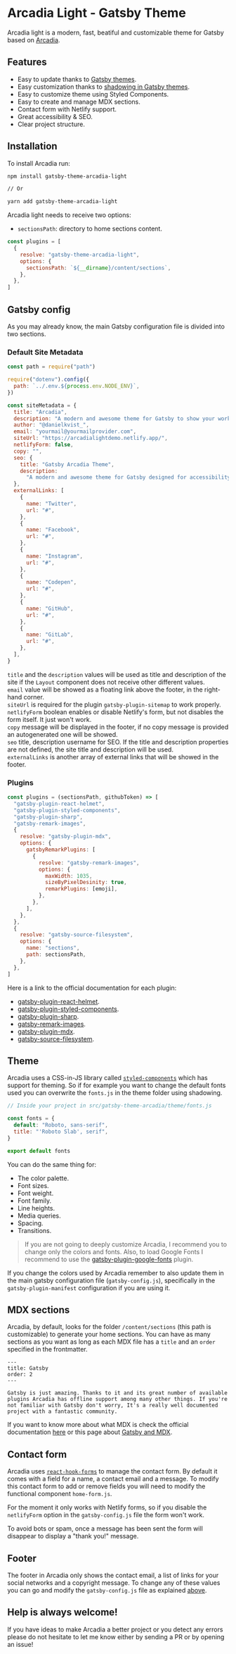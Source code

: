 # Arcadia Light - Gatsby Theme

Arcadia light is a modern, fast, beatiful and customizable theme for Gatsby based on [Arcadia](https://github.com/danielkvist/gatsby-arcadia-theme).

## Features

- Easy to update thanks to [Gatsby themes](https://www.gatsbyjs.com/docs/themes/what-are-gatsby-themes/).
- Easy customization thanks to [shadowing in Gatsby themes](https://www.gatsbyjs.com/docs/themes/shadowing/).
- Easy to customize theme using Styled Components.
- Easy to create and manage MDX sections.
- Contact form with Netlify support.
- Great accessibility & SEO.
- Clear project structure.

## Installation

To install Arcadia run:

```bash
npm install gatsby-theme-arcadia-light

// Or

yarn add gatsby-theme-arcadia-light
```

Arcadia light needs to receive two options:

- `sectionsPath`: directory to home sections content.

```js
const plugins = [
  {
    resolve: "gatsby-theme-arcadia-light",
    options: {
      sectionsPath: `${__dirname}/content/sections`,
    },
  },
]
```

## Gatsby config

As you may already know, the main Gatsby configuration file is divided into two sections.

### Default Site Metadata

```js
const path = require("path")

require("dotenv").config({
  path: `../.env.${process.env.NODE_ENV}`,
})

const siteMetadata = {
  title: "Arcadia",
  description: "A modern and awesome theme for Gatsby to show your work.",
  author: "@danielkvist_",
  email: "yourmail@yourmailprovider.com",
  siteUrl: "https://arcadialightdemo.netlify.app/",
  netlifyForm: false,
  copy: "",
  seo: {
    title: "Gatsby Arcadia Theme",
    description:
      "A modern and awesome theme for Gatsby designed for accessibility, performance and customization in mind.",
  },
  externalLinks: [
    {
      name: "Twitter",
      url: "#",
    },
    {
      name: "Facebook",
      url: "#",
    },
    {
      name: "Instagram",
      url: "#",
    },
    {
      name: "Codepen",
      url: "#",
    },
    {
      name: "GitHub",
      url: "#",
    },
    {
      name: "GitLab",
      url: "#",
    },
  ],
}
```

`title` and the `description` values will be used as title and description of the site if the `Layout` component does not receive other different values.  
`email` value will be showed as a floating link above the footer, in the right-hand corner.  
`siteUrl` is required for the plugin `gatsby-plugin-sitemap` to work properly.  
`netlifyForm` boolean enables or disable Netlify's form, but not disables the form itself. It just won't work.  
`copy` message will be displayed in the footer, if no copy message is provided an autogenerated one will be showed.  
`seo` title, description username for SEO. If the title and description properties are not defined, the site title and description will be used.  
`externalLinks` is another array of external links that will be showed in the footer.

### Plugins

```js
const plugins = (sectionsPath, githubToken) => [
  "gatsby-plugin-react-helmet",
  "gatsby-plugin-styled-components",
  "gatsby-plugin-sharp",
  "gatsby-remark-images",
  {
    resolve: "gatsby-plugin-mdx",
    options: {
      gatsbyRemarkPlugins: [
        {
          resolve: "gatsby-remark-images",
          options: {
            maxWidth: 1035,
            sizeByPixelDesinity: true,
            remarkPlugins: [emoji],
          },
        },
      ],
    },
  },
  {
    resolve: "gatsby-source-filesystem",
    options: {
      name: "sections",
      path: sectionsPath,
    },
  },
]
```

Here is a link to the official documentation for each plugin:

- [gatsby-plugin-react-helmet](https://www.gatsbyjs.org/packages/gatsby-plugin-react-helmet/).
- [gatsby-plugin-styled-components](https://www.gatsbyjs.org/packages/gatsby-plugin-styled-components/).
- [gatsby-plugin-sharp](https://www.gatsbyjs.org/packages/gatsby-plugin-sharp/).
- [gatsby-remark-images](https://www.gatsbyjs.org/packages/gatsby-remark-images/).
- [gatsby-plugin-mdx](https://www.gatsbyjs.org/packages/gatsby-plugin-mdx/).
- [gatsby-source-filesystem](https://www.gatsbyjs.org/packages/gatsby-source-filesystem/).

## Theme

Arcadia uses a CSS-in-JS library called [`styled-components`](https://styled-components.com) which has support for theming. So if for example you want to change the default fonts used you can overwrite the `fonts.js` in the theme folder using shadowing.

```js
// Inside your project in src/gatsby-theme-arcadia/theme/fonts.js

const fonts = {
  default: "Roboto, sans-serif",
  title: "'Roboto Slab', serif",
}

export default fonts
```

You can do the same thing for:

- The color palette.
- Font sizes.
- Font weight.
- Font family.
- Line heights.
- Media queries.
- Spacing.
- Transitions.

> If you are not going to deeply customize Arcadia, I recommend you to change only the colors and fonts. Also, to load Google Fonts I recommend to use the [gatsby-plugin-google-fonts](https://www.gatsbyjs.com/plugins/gatsby-plugin-google-fonts/) plugin.

If you change the colors used by Arcadia remember to also update them in the main gatsby configuration file (`gatsby-config.js`), specifically in the `gatsby-plugin-manifest` configuration if you are using it.

## MDX sections

Arcadia, by default, looks for the folder `/content/sections` (this path is customizable) to generate your home sections. You can have as many sections as you want as long as each MDX file has a `title` and an `order` specified in the frontmatter.

```mdx
---
title: Gatsby
order: 2
---

Gatsby is just amazing. Thanks to it and its great number of available plugins Arcadia has offline support among many other things. If you're not familiar with Gatsby don't worry, It's a really well documented project with a fantastic community.
```

If you want to know more about what MDX is check the official documentation [here](https://mdxjs.com/) or this page about [Gatsby and MDX](https://mdxjs.com/getting-started/gatsby).

## Contact form

Arcadia uses [`react-hook-forms`](https://react-hook-form.com/) to manage the contact form. By default it comes with a field for a name, a contact email and a message. To modify this contact form to add or remove fields you will need to modify the functional component `home-form.js`.

For the moment it only works with Netlify forms, so if you disable the `netlifyForm` option in the `gatsby-config.js` file the form won't work.

To avoid bots or spam, once a message has been sent the form will disappear to display a "thank you!" message.

## Footer

The footer in Arcadia only shows the contact email, a list of links for your social networks and a copyright message. To change any of these values you can go and modify the `gatsby-config.js` file as explained [above](https://github.com/danielkvist/gatsby-theme-arcadia#default-site-metadata).

## Help is always welcome!

If you have ideas to make Arcadia a better project or you detect any errors please do not hesitate to let me know either by sending a PR or by opening an issue!
